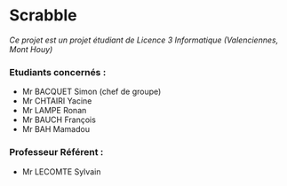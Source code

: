 # Scrabble
_Ce projet est un projet étudiant de Licence 3 Informatique (Valenciennes, Mont Houy)_

### Etudiants concernés :
- Mr BACQUET Simon (chef de groupe)
- Mr CHTAIRI Yacine
- Mr LAMPE Ronan
- Mr BAUCH François
- Mr BAH Mamadou

### Professeur Référent :
* Mr LECOMTE Sylvain

